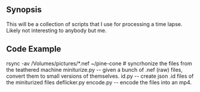 ## Synopsis

This will be a collection of scripts that I use for processing a time lapse.  Likely not interesting to anybody but me.

## Code Example

rsync -av /Volumes/pictures/*.nef ~/pine-cone # syncrhonize the files from the teathered machine
miniturize.py -- given a bunch of .nef (raw) files, convert them to small versions of themselves.
id.py -- create json .id files of the miniturized files
deflicker.py
encode.py -- encode the files into an mp4.

